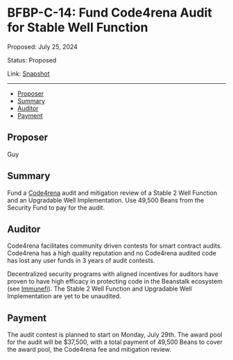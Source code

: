 # BFBP-C-14: Fund Code4rena Audit for Stable Well Function

Proposed: July 25, 2024

Status: Proposed

Link: [Snapshot](https://snapshot.org/#/beanstalkfarmsbudget.eth/proposal/0x4047adb1d29cd56ebe045747dbe35548e925e41981e112667e1213b9c6b22305)

---

- [Proposer](#proposer)
- [Summary](#summary)
- [Auditor](#auditor)
- [Payment](#payment)

## Proposer

Guy

## Summary

Fund a [Code4rena](https://code4rena.com/) audit and mitigation review of a Stable 2 Well Function and an Upgradable Well Implementation. Use 49,500 Beans from the Security Fund to pay for the audit.

## Auditor

Code4rena facilitates community driven contests for smart contract audits. Code4rena has a high quality reputation and no Code4rena audited code has lost any user funds in 3 years of audit contests.

Decentralized security programs with aligned incentives for auditors have proven to have high efficacy in protecting code in the Beanstalk ecosystem (see [Immunefi](https://snapshot.org/#/beanstalkbugbounty.eth)). The Stable 2 Well Function and Upgradable Well Implementation are yet to be unaudited.

## Payment

The audit contest is planned to start on Monday, July 29th. The award pool for the audit will be $37,500, with a total payment of 49,500 Beans to cover the award pool, the Code4rena fee and mitigation review.
